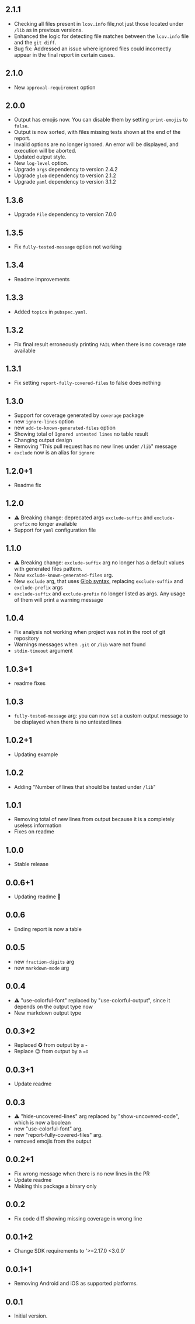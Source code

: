 ## 2.1.1
- Checking all files present in `lcov.info` file,not just those located under `/lib` as in previous versions.
- Enhanced the logic for detecting file matches between the `lcov.info` file and the `git diff`.
- Bug fix: Addressed an issue where ignored files could incorrectly appear in the final report in certain cases.

## 2.1.0
- New `approval-requirement` option

## 2.0.0

- Output has emojis now. You can disable them by setting `print-emojis` to `false`.
- Output is now sorted, with files missing tests shown at the end of the report.
- Invalid options are no longer ignored. An error will be displayed, and execution will be aborted.
- Updated output style.
- New `log-level` option.
- Upgrade `args` dependency to version 2.4.2
- Upgrade `glob` dependency to version 2.1.2
- Upgrade `yaml` dependency to version 3.1.2

## 1.3.6

- Upgrade `File` dependency to version 7.0.0

## 1.3.5

- Fix `fully-tested-message` option not working

## 1.3.4

- Readme improvements

## 1.3.3

- Added `topics` in `pubspec.yaml`.

## 1.3.2

- FIx final result erroneously printing `FAIL` when there is no coverage rate available

## 1.3.1

- Fix setting `report-fully-covered-files` to false does nothing

## 1.3.0

- Support for coverage generated by `coverage` package
- new `ignore-lines` option
- new `add-to-known-generated-files` option
- Showing total of `Ignored untested lines` no table result
- Changing output design
- Removing "This pull request has no new lines under `/lib`" message
- `exclude` now is an alias for `ignore`

## 1.2.0+1

- Readme fix

## 1.2.0

- ⚠️ Breaking change: deprecated args `exclude-suffix` and `exclude-prefix` no longer available
- Support for `yaml` configuration file

## 1.1.0

- ⚠️ Breaking change: `exclude-suffix` arg no longer has a default values with generated files pattern.
- New `exclude-known-generated-files` arg.
- New `exclude` arg, that uses [Glob syntax](https://pub.dev/packages/glob#syntax), replacing `exclude-suffix`
  and `exclude-prefix` args
- `exclude-suffix` and `exclude-prefix` no longer listed as args. Any usage of them will print a warning message

## 1.0.4

- Fix analysis not working when project was not in the root of git repository
- Warnings messages when `.git` or `/lib` ware not found
- `stdin-timeout` argument

## 1.0.3+1

- readme fixes

## 1.0.3

- `fully-tested-message` arg: you can now set a custom output message to be displayed when there is no untested lines

## 1.0.2+1

- Updating example

## 1.0.2

- Adding "Number of lines that should be tested under `/lib`"

## 1.0.1

- Removing total of new lines from output because it is a completely useless information
- Fixes on readme

## 1.0.0

- Stable release

## 0.0.6+1

- Updating readme 💃

## 0.0.6

- Ending report is now a table

## 0.0.5

- new `fraction-digits` arg
- new `markdown-mode` arg

## 0.0.4

- ⚠️ "use-colorful-font" replaced by "use-colorful-output", since it depends on the output type now
- New markdown output type

## 0.0.3+2

- Replaced ✪ from output by a -
- Replace 😉 from output by a `=D`

## 0.0.3+1

- Update readme

## 0.0.3

- ⚠️ "hide-uncovered-lines" arg replaced by "show-uncovered-code", which is now a boolean
- new "use-colorful-font" arg.
- new "report-fully-covered-files" arg.
- removed emojis from the output

## 0.0.2+1

- Fix wrong message when there is no new lines in the PR
- Update readme
- Making this package a binary only

## 0.0.2

- Fix code diff showing missing coverage in wrong line

## 0.0.1+2

- Change SDK requirements to '>=2.17.0 <3.0.0'

## 0.0.1+1

- Removing Android and iOS as supported platforms.

## 0.0.1

- Initial version.
